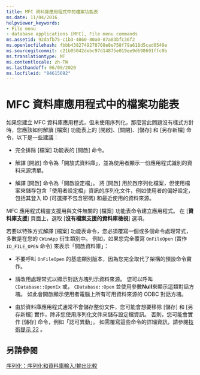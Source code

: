 ```yaml
---
title: MFC 資料庫應用程式中的檔案功能表
ms.date: 11/04/2016
helpviewer_keywords:
- File menu
- database applications [MFC], File menu commands
ms.assetid: 92dafb75-c1b3-4860-80a0-87a83bfc36f2
ms.openlocfilehash: fbbb4382749278708e8e758f79a618d5cad0549e
ms.sourcegitcommit: c21b05042debc97d14875e019ee9d698691ffc0b
ms.translationtype: MT
ms.contentlocale: zh-TW
ms.lasthandoff: 06/09/2020
ms.locfileid: "84615692"
---
```

# <a name="file-menu-in-an-mfc-database-application"></a>MFC 資料庫應用程式中的檔案功能表

如果您建立 MFC 資料庫應用程式，但未使用序列化，那麼當此問題沒有樣式方針時，您應該如何解讀 [檔案] 功能表上的 [開啟]、[關閉]、[儲存] 和 [另存新檔] 命令，以下是一些建議：

- 完全排除 [檔案] 功能表的 [開啟] 命令。

- 解譯 [開啟] 命令為「開放式資料庫」，並為使用者顯示一份應用程式識別的資料來源清單。

- 解譯 [開啟] 命令為「開啟設定檔」。 將 [開啟] 用於啟序列化檔案，但使用檔案來儲存包含「使用者設定檔」資訊的序列化文件，例如使用者的偏好設定，包括其登入 ID (可選擇不包含密碼) 和最近使用的資料來源。

MFC 應用程式精靈支援用與文件無關的 [檔案] 功能表命令建立應用程式。 在 [**資料庫支援**] 頁面上，選取 [**沒有檔案支援的資料庫檢視**] 選項。

若要以特殊方式解譯 [檔案] 功能表命令，您必須覆寫一個或多個命令處理常式，多數是在您的 `CWinApp` 衍生類別中。 例如，如果您完全覆寫 `OnFileOpen` (實作 `ID_FILE_OPEN` 命令) 來表示「開啟資料庫」：

- 不要呼叫 `OnFileOpen` 的基底類別版本，因為您完全取代了架構的預設命令實作。

- 請改用處理常式以顯示對話方塊列示資料來源。 您可以呼叫 `CDatabase::OpenEx` 或， `CDatabase::Open` 並使用參數**Null**來顯示這類對話方塊。 如此會開啟顯示使用者電腦上所有可用資料來源的 ODBC 對話方塊。

- 由於資料庫應用程式通常不會儲存整份文件，您可能會想要移除 [儲存] 和 [另存新檔] 實作，除非您使用序列化文件來儲存設定檔資訊。 否則，您可能會實作 [儲存] 命令，例如「認可異動」。 如需覆寫這些命令的詳細資訊，請參閱[技術提示 22](tn022-standard-commands-implementation.md) 。

## <a name="see-also"></a>另請參閱

[序列化：序列化和資料庫輸入/輸出比較](serialization-serialization-vs-database-input-output.md)
